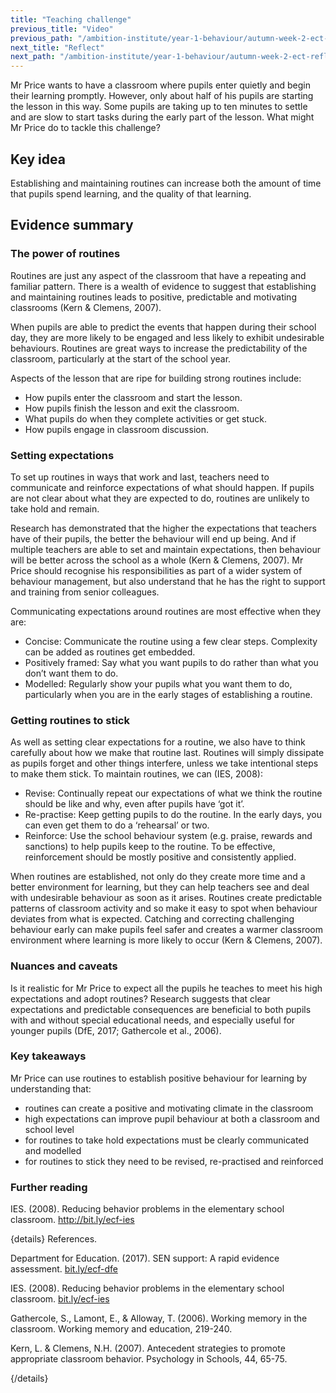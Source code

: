 ```yaml
---
title: "Teaching challenge"
previous_title: "Video"
previous_path: "/ambition-institute/year-1-behaviour/autumn-week-2-ect-video"
next_title: "Reflect"
next_path: "/ambition-institute/year-1-behaviour/autumn-week-2-ect-reflect"
---
```


Mr Price wants to have a classroom where pupils enter quietly and begin their learning promptly. However, only about half of his pupils are starting the lesson in this way. Some pupils are taking up to ten minutes to settle and are slow to start tasks during the early part of the lesson. What might Mr Price do to tackle this challenge?

## Key idea

Establishing and maintaining routines can increase both the amount of time that pupils spend learning, and the quality of that learning.

## Evidence summary

### The power of routines

Routines are just any aspect of the classroom that have a repeating and familiar pattern. There is a wealth of evidence to suggest that establishing and maintaining routines leads to positive, predictable and motivating classrooms (Kern & Clemens, 2007).

When pupils are able to predict the events that happen during their school day, they are more likely to be engaged and less likely to exhibit undesirable behaviours. Routines are great ways to increase the predictability of the classroom, particularly at the start of the school year.

Aspects of the lesson that are ripe for building strong routines include:

- How pupils enter the classroom and start the lesson.
- How pupils finish the lesson and exit the classroom.
- What pupils do when they complete activities or get stuck.
- How pupils engage in classroom discussion.

### Setting expectations

To set up routines in ways that work and last, teachers need to communicate and reinforce expectations of what should happen. If pupils are not clear about what they are expected to do, routines are unlikely to take hold and remain.

Research has demonstrated that the higher the expectations that teachers have of their pupils, the better the behaviour will end up being. And if multiple teachers are able to set and maintain expectations, then behaviour will be better across the school as a whole (Kern & Clemens, 2007). Mr Price should recognise his responsibilities as part of a wider system of behaviour management, but also understand that he has the right to support and training from senior colleagues.

Communicating expectations around routines are most effective when they are:

- Concise: Communicate the routine using a few clear steps. Complexity can be added as routines get embedded.
- Positively framed: Say what you want pupils to do rather than what you don’t want them to do.
- Modelled: Regularly show your pupils what you want them to do, particularly when you are in the early stages of establishing a routine.

### Getting routines to stick

As well as setting clear expectations for a routine, we also have to think carefully about how we make that routine last. Routines will simply dissipate as pupils forget and other things interfere, unless we take intentional steps to make them stick. To maintain routines, we can (IES, 2008):

- Revise: Continually repeat our expectations of what we think the routine should be like and why, even after pupils have ‘got it’.
- Re-practise: Keep getting pupils to do the routine. In the early days, you can even get them to do a ‘rehearsal’ or two.
- Reinforce: Use the school behaviour system (e.g. praise, rewards and sanctions) to help pupils keep to the routine. To be effective, reinforcement should be mostly positive and consistently applied.

When routines are established, not only do they create more time and a better environment for learning, but they can help teachers see and deal with undesirable behaviour as soon as it arises. Routines create predictable patterns of classroom activity and so make it easy to spot when behaviour deviates from what is expected. Catching and correcting challenging behaviour early can make pupils feel safer and creates a warmer classroom environment where learning is more likely to occur (Kern & Clemens, 2007).

### Nuances and caveats

Is it realistic for Mr Price to expect all the pupils he teaches to meet his high expectations and adopt routines? Research suggests that clear expectations and predictable consequences are beneficial to both pupils with and without special educational needs, and especially useful for younger pupils (DfE, 2017; Gathercole et al., 2006).



### Key takeaways
Mr Price can use routines to establish positive behaviour for learning by understanding
that:
- routines can create a positive and motivating climate in the classroom 
- high expectations can improve pupil behaviour at both a classroom and school level 
- for routines to take hold expectations must be clearly communicated and modelled 
- for routines to stick they need to be revised, re-practised and reinforced


### Further reading

IES. (2008). Reducing behavior problems in the elementary school classroom. <http://bit.ly/ecf-ies>

{details}
References.


Department for Education. (2017). SEN support: A rapid evidence assessment. <a href="http://bit.ly/ecf-dfe" target="_blank" rel="noopener">bit.ly/ecf-dfe</a>

IES. (2008). Reducing behavior problems in the elementary school classroom. <a href="http://bit.ly/ecf-ies" target="_blank" rel="noopener">bit.ly/ecf-ies</a>

Gathercole, S., Lamont, E., &amp; Alloway, T. (2006). Working memory in the classroom. Working memory and education, 219-240.

Kern, L. &amp; Clemens, N.H. (2007). Antecedent strategies to promote appropriate classroom behavior. Psychology in Schools, 44, 65-75.

{/details}

